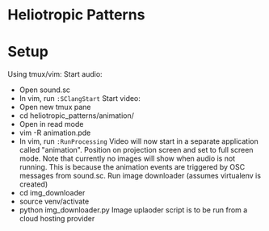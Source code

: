 # Heliotropic Patterns

# Setup
Using tmux/vim:
Start audio:
* Open sound.sc
* In vim, run `:SClangStart`
Start video:
* Open new tmux pane 
* cd heliotropic_patterns/animation/
* Open in read mode
* vim -R animation.pde
* In vim, run `:RunProcessing`
Video will now start in a separate application called "animation". Position on projection screen and set to full screen mode.
Note that currently no images will show when audio is not running. This is because the animation events are triggered by OSC messages from sound.sc.
Run image downloader  (assumes virtualenv is created)
* cd img_downloader
* source venv/activate
* python img_downloader.py 
Image uplaoder script is to be run from a cloud hosting provider 

